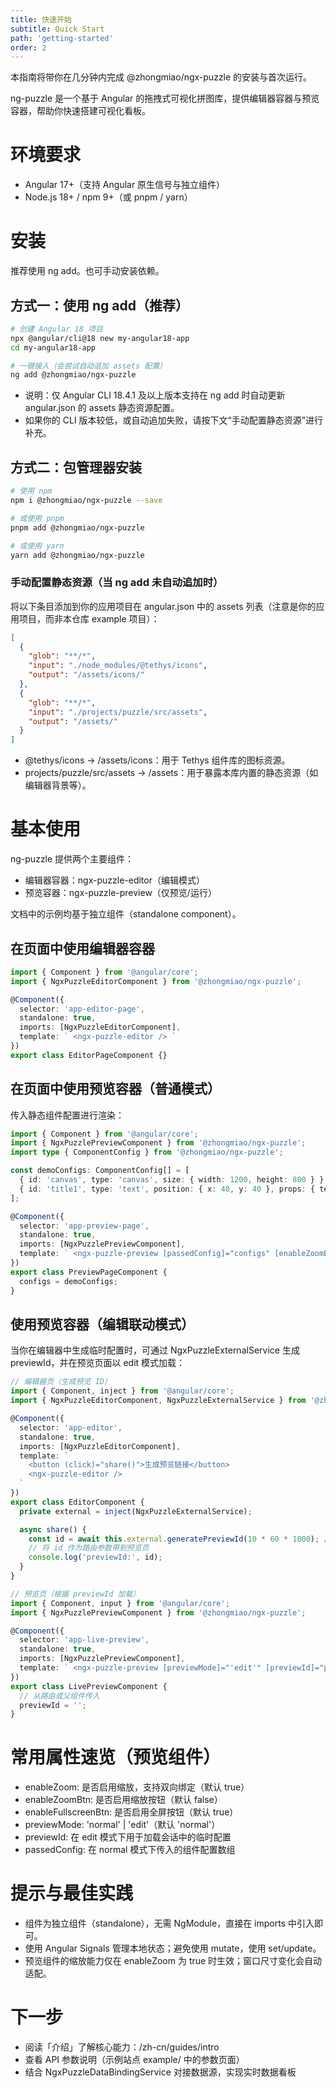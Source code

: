```yaml
---
title: 快速开始
subtitle: Quick Start
path: 'getting-started'
order: 2
---
```


本指南将带你在几分钟内完成 @zhongmiao/ngx-puzzle 的安装与首次运行。

ng-puzzle 是一个基于 Angular 的拖拽式可视化拼图库，提供编辑器容器与预览容器，帮助你快速搭建可视化看板。

# 环境要求

- Angular 17+（支持 Angular 原生信号与独立组件）
- Node.js 18+ / npm 9+（或 pnpm / yarn）

# 安装

推荐使用 ng add。也可手动安装依赖。

## 方式一：使用 ng add（推荐）

```bash
# 创建 Angular 18 项目
npx @angular/cli@18 new my-angular18-app
cd my-angular18-app

# 一键接入（会尝试自动追加 assets 配置）
ng add @zhongmiao/ngx-puzzle
```

- 说明：仅 Angular CLI 18.4.1 及以上版本支持在 ng add 时自动更新 angular.json 的 assets 静态资源配置。
- 如果你的 CLI 版本较低，或自动追加失败，请按下文“手动配置静态资源”进行补充。

## 方式二：包管理器安装

```bash
# 使用 npm
npm i @zhongmiao/ngx-puzzle --save

# 或使用 pnpm
pnpm add @zhongmiao/ngx-puzzle

# 或使用 yarn
yarn add @zhongmiao/ngx-puzzle
```

### 手动配置静态资源（当 ng add 未自动追加时）
将以下条目添加到你的应用项目在 angular.json 中的 assets 列表（注意是你的应用项目，而非本仓库 example 项目）：

```json
[
  {
    "glob": "**/*",
    "input": "./node_modules/@tethys/icons",
    "output": "/assets/icons/"
  },
  {
    "glob": "**/*",
    "input": "./projects/puzzle/src/assets",
    "output": "/assets/"
  }
]
```

- @tethys/icons -> /assets/icons：用于 Tethys 组件库的图标资源。
- projects/puzzle/src/assets -> /assets：用于暴露本库内置的静态资源（如编辑器背景等）。

# 基本使用

ng-puzzle 提供两个主要组件：

- 编辑器容器：ngx-puzzle-editor（编辑模式）
- 预览容器：ngx-puzzle-preview（仅预览/运行）

文档中的示例均基于独立组件（standalone component）。

## 在页面中使用编辑器容器

```ts
import { Component } from '@angular/core';
import { NgxPuzzleEditorComponent } from '@zhongmiao/ngx-puzzle';

@Component({
  selector: 'app-editor-page',
  standalone: true,
  imports: [NgxPuzzleEditorComponent],
  template: ` <ngx-puzzle-editor /> `
})
export class EditorPageComponent {}
```

## 在页面中使用预览容器（普通模式）

传入静态组件配置进行渲染：

```ts
import { Component } from '@angular/core';
import { NgxPuzzlePreviewComponent } from '@zhongmiao/ngx-puzzle';
import type { ComponentConfig } from '@zhongmiao/ngx-puzzle';

const demoConfigs: ComponentConfig[] = [
  { id: 'canvas', type: 'canvas', size: { width: 1200, height: 800 } },
  { id: 'title1', type: 'text', position: { x: 40, y: 40 }, props: { text: 'Hello Puzzle' } }
];

@Component({
  selector: 'app-preview-page',
  standalone: true,
  imports: [NgxPuzzlePreviewComponent],
  template: ` <ngx-puzzle-preview [passedConfig]="configs" [enableZoomBtn]="true" [enableFullscreenBtn]="true" /> `
})
export class PreviewPageComponent {
  configs = demoConfigs;
}
```

## 使用预览容器（编辑联动模式）

当你在编辑器中生成临时配置时，可通过 NgxPuzzleExternalService 生成 previewId，并在预览页面以 edit 模式加载：

```ts
// 编辑器页（生成预览 ID）
import { Component, inject } from '@angular/core';
import { NgxPuzzleEditorComponent, NgxPuzzleExternalService } from '@zhongmiao/ngx-puzzle';

@Component({
  selector: 'app-editor',
  standalone: true,
  imports: [NgxPuzzleEditorComponent],
  template: `
    <button (click)="share()">生成预览链接</button>
    <ngx-puzzle-editor />
  `
})
export class EditorComponent {
  private external = inject(NgxPuzzleExternalService);

  async share() {
    const id = await this.external.generatePreviewId(10 * 60 * 1000); // 10 分钟有效
    // 将 id 作为路由参数带到预览页
    console.log('previewId:', id);
  }
}
```

```ts
// 预览页（根据 previewId 加载）
import { Component, input } from '@angular/core';
import { NgxPuzzlePreviewComponent } from '@zhongmiao/ngx-puzzle';

@Component({
  selector: 'app-live-preview',
  standalone: true,
  imports: [NgxPuzzlePreviewComponent],
  template: ` <ngx-puzzle-preview [previewMode]="'edit'" [previewId]="previewId" [enableZoom]="true" /> `
})
export class LivePreviewComponent {
  // 从路由或父组件传入
  previewId = '';
}
```

# 常用属性速览（预览组件）

- enableZoom: 是否启用缩放，支持双向绑定（默认 true）
- enableZoomBtn: 是否启用缩放按钮（默认 false）
- enableFullscreenBtn: 是否启用全屏按钮（默认 true）
- previewMode: 'normal' | 'edit'（默认 'normal'）
- previewId: 在 edit 模式下用于加载会话中的临时配置
- passedConfig: 在 normal 模式下传入的组件配置数组

# 提示与最佳实践

- 组件为独立组件（standalone），无需 NgModule，直接在 imports 中引入即可。
- 使用 Angular Signals 管理本地状态；避免使用 mutate，使用 set/update。
- 预览组件的缩放能力仅在 enableZoom 为 true 时生效；窗口尺寸变化会自动适配。

# 下一步

- 阅读「介绍」了解核心能力：/zh-cn/guides/intro
- 查看 API 参数说明（示例站点 example/ 中的参数页面）
- 结合 NgxPuzzleDataBindingService 对接数据源，实现实时数据看板
